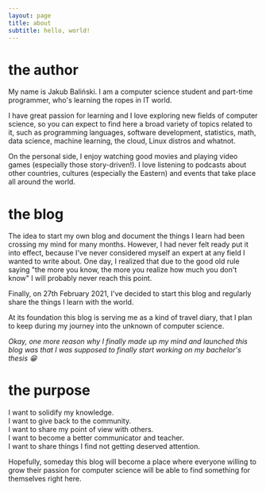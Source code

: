 ```yaml
---
layout: page
title: about
subtitle: hello, world!
---
```

# the author

My name is Jakub Baliński. I am a computer science student and part-time
programmer, who's learning the ropes in IT world.

I have great passion for learning and I love exploring new fields of
computer science, so you can expect to find here a broad variety of topics
related to it, such as programming languages, software development, statistics,
math, data science, machine learning, the cloud, Linux distros and whatnot.

On the personal side, I enjoy watching good movies and playing video games
(especially those story-driven!). I love listening to podcasts about other
countries, cultures (especially the Eastern) and events that take place
all around the world.

# the blog

The idea to start my own blog and document the things I learn had been crossing
my mind for many months. However, I had never felt ready put it into effect,
because I've never considered myself an expert at any field I wanted to write about.
One day, I realized that due to the good old rule saying "the more you know,
the more you realize how much you don't know" I will probably never reach this point.

Finally, on 27th February 2021, I've decided to start this blog and regularly
share the things I learn with the world.  

At its foundation this blog is serving me as a kind of travel diary, that I
plan to keep during my journey into the unknown of computer science.

_Okay, one more reason why I finally made up my mind and launched this blog
was that I was supposed to finally start working on my bachelor's thesis :grin:_

# the purpose

I want to solidify my knowledge.  
I want to give back to the community.  
I want to share my point of view with others.  
I want to become a better communicator and teacher.  
I want to share things I find not getting deserved attention.

Hopefully, someday this blog will become a place where everyone willing to
grow their passion for computer science will be able to find something
for themselves right here.
